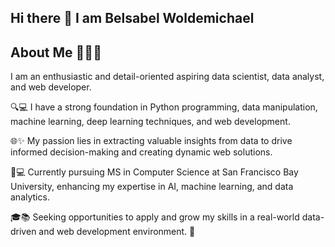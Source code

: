 ## Hi there 👋 I am Belsabel Woldemichael 

## About Me 👩🏽‍💻
 I am an enthusiastic and detail-oriented aspiring data scientist, data analyst, and web developer.  

🔍💻 I have a strong foundation in Python programming, data manipulation, machine learning, deep learning techniques, and web development.   

🌐✨ My passion lies in extracting valuable insights from data to drive informed decision-making and creating dynamic web solutions. 

🌟💻 Currently pursuing MS in Computer Science at San Francisco Bay University, enhancing my expertise in AI, machine learning, and data analytics. 

🎓📚 Seeking opportunities to apply and grow my skills in a real-world data-driven and web development environment. 🚀
